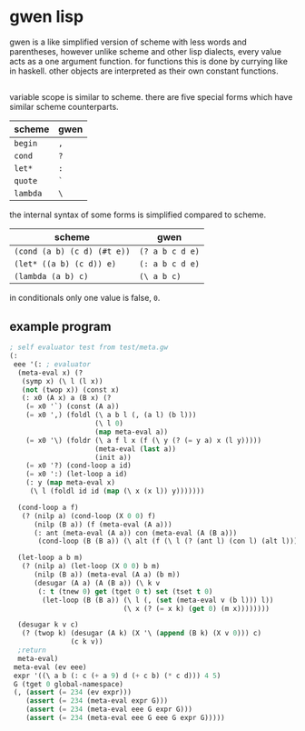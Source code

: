 # gwen lisp

gwen is a like simplified version of scheme with less words and
parentheses, however unlike scheme and other lisp dialects, every
value acts as a one argument function. for functions this is done
by currying like in haskell. other objects are interpreted as their
own constant functions.

## 

variable scope is similar to scheme. there are five special forms
which have similar scheme counterparts.

|  scheme  | gwen |
|----------|------|
| `begin`  | `,`  |
| `cond`   | `?`  |
| `let*`   | `:`  |
| `quote`  | <code>&#96;</code> |
| `lambda` | <code>&#92;</code> |

the internal syntax of some forms is simplified compared to scheme.

|  scheme                     | gwen             |
|-----------------------------|------------------|
| `(cond (a b) (c d) (#t e))` | `(? a b c d e)`  |
| `(let* ((a b) (c d)) e)`    | `(: a b c d e)`  |
| `(lambda (a b) c)`          | <code>(&#92; a b c)</code> |

in conditionals only one value is false, `0`.

## example program

```lisp
; self evaluator test from test/meta.gw
(:
 eee '(: ; evaluator
  (meta-eval x) (?
   (symp x) (\ l (l x))
   (not (twop x)) (const x)
   (: x0 (A x) a (B x) (?
    (= x0 '`) (const (A a))
    (= x0 ',) (foldl (\ a b l (, (a l) (b l)))
                     (\ l 0)
                     (map meta-eval a))
    (= x0 '\) (foldr (\ a f l x (f (\ y (? (= y a) x (l y)))))
                     (meta-eval (last a))
                     (init a))
    (= x0 '?) (cond-loop a id)
    (= x0 ':) (let-loop a id)
    (: y (map meta-eval x)
     (\ l (foldl id id (map (\ x (x l)) y)))))))

  (cond-loop a f)
   (? (nilp a) (cond-loop (X 0 0) f)
      (nilp (B a)) (f (meta-eval (A a)))
      (: ant (meta-eval (A a)) con (meta-eval (A (B a)))
       (cond-loop (B (B a)) (\ alt (f (\ l (? (ant l) (con l) (alt l))))))))

  (let-loop a b m)
   (? (nilp a) (let-loop (X 0 0) b m)
      (nilp (B a)) (meta-eval (A a) (b m))
      (desugar (A a) (A (B a)) (\ k v
       (: t (tnew 0) get (tget 0 t) set (tset t 0)
        (let-loop (B (B a)) (\ l (, (set (meta-eval v (b l))) l))
                            (\ x (? (= x k) (get 0) (m x))))))))

  (desugar k v c)
   (? (twop k) (desugar (A k) (X '\ (append (B k) (X v 0))) c)
               (c k v))
  ;return
  meta-eval)
 meta-eval (ev eee)
 expr '((\ a b (: c (+ a 9) d (+ c b) (* c d))) 4 5)
 G (tget 0 global-namespace)
 (, (assert (= 234 (ev expr)))
    (assert (= 234 (meta-eval expr G)))
    (assert (= 234 (meta-eval eee G expr G)))
    (assert (= 234 (meta-eval eee G eee G expr G)))))
```
